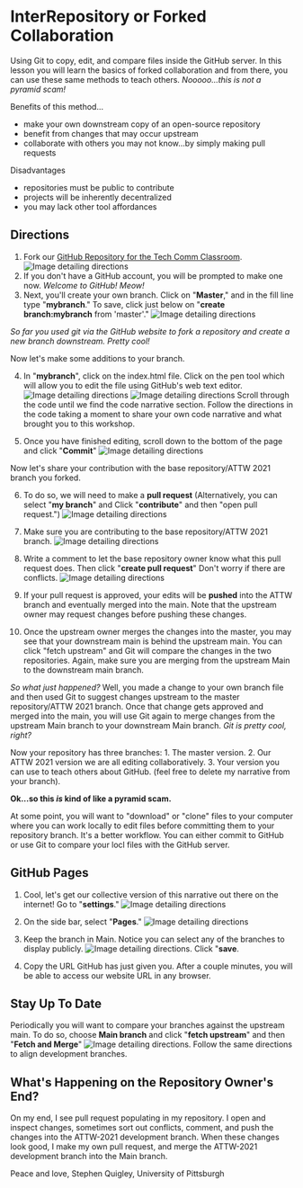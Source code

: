 # InterRepository or Forked Collaboration  

Using Git to copy, edit, and compare files inside the GitHub server. In this lesson you will learn the basics of forked collaboration and from there, you can use these same methods to teach others. *Nooooo...this is not a pyramid scam!*

Benefits of this method...

* make your own downstream copy of an open-source repository
* benefit from changes that may occur upstream
* collaborate with others you may not know...by simply making pull requests

Disadvantages

* repositories must be public to contribute
* projects will be inherently decentralized
* you may lack other tool affordances




## Directions

1. Fork our [GitHub Repository for the Tech Comm Classroom](https://github.com/sjquigley/GitHub-in-the-Tech-Comm-Classroom).
![Image detailing directions](images/fork.png)
2. If you don't have a GitHub account, you will be prompted to make one now. *Welcome to GitHub! Meow!*
3. Next, you'll create your own branch. Click on "**Master**," and in the fill line type "**mybranch**." To save, click just below on "**create branch:mybranch** from 'master'."
![Image detailing directions](images/mybranch.png)

*So far you used git via the GitHub website to fork a repository and create a new branch downstream. Pretty cool!*

Now let's make some additions to your branch.

4. In "**mybranch**", click on the index.html file. Click on the pen tool which will allow you to edit the file using GitHub's web text editor. 
![Image detailing directions](images/index.png)
![Image detailing directions](images/edit.png)
Scroll through the code until we find the code narrative section. Follow the directions in the code taking a moment to share your own code narrative and what brought you to this workshop.
 
5. Once you have finished editing, scroll down to the bottom of the page and click "**Commit**"
![Image detailing directions](images/commit.png)

Now let's share your contribution with the base repository/ATTW 2021 branch you forked. 

6. To do so, we will need to make a **pull request** (Alternatively, you can select "**my branch**" and Click "**contribute**" and then "open pull request.")
![Image detailing directions](images/pullrequest.png)

7. Make sure you are contributing to the base repository/ATTW 2021 branch. 
![Image detailing directions](images/comparebranches.png)

8. Write a comment to let the base repository owner know what this pull request does. Then click "**create pull request**" Don't worry if there are conflicts.
![Image detailing directions](images/compareandreq.png)

9. If your pull request is approved, your edits will be **pushed** into the ATTW branch and eventually merged into the main. Note that the upstream owner may request changes before pushing these changes.

10. Once the upstream owner merges the changes into the master, you may see that your downstream main is behind the upstream main. You can click "fetch upstream" and Git will compare the changes in the two repositories.  Again, make sure you are merging from the upstream Main to the downstream main branch.

*So what just happened?* Well, you made a change to your own branch file and then used Git to suggest changes upstream to the master repository/ATTW 2021 branch. Once that change gets approved and merged into the main, you will use Git again to merge changes from the upstream Main branch to your downstream Main branch. *Git is pretty cool, right?*

Now your repository has three branches: 1. The master version. 2. Our ATTW 2021 version we are all editing collaboratively. 3. Your version you can use to teach others about GitHub. (feel free to delete my narrative from your branch).  

**Ok...so this *is* kind of like a pyramid scam.**

At some point, you will want to "download" or "clone" files to your computer where you can work locally to edit files before committing them to your repository branch. It's a better workflow. You can either commit to GitHub or use Git to compare your locl files with the GitHub server.   

## GitHub Pages

1. Cool, let's get our collective version of this narrative out there on the internet! Go to "**settings**."
![Image detailing directions](images/settings.png)
2. On the side bar, select "**Pages**."
![Image detailing directions](images/pages.png)
3. Keep the branch in Main. Notice you can select any of the branches to display publicly.
![Image detailing directions](images/pages2.png). Click "**save**.

4. Copy the URL GitHub has just given you. After a couple minutes, you will be able to access our website URL in any browser.

## Stay Up To Date

Periodically you will want to compare your branches against the upstream main. To do so, choose **Main branch** and click "**fetch upstream**" and then "**Fetch and Merge**" ![Image detailing directions](images/fetch.png). Follow the same directions to align development branches. 

## What's Happening on the Repository Owner's End?

On my end, I see pull request populating in my repository. I open and inspect changes, sometimes sort out conflicts, comment, and push the changes into the ATTW-2021 development branch. When these changes look good, I make my own pull request, and merge the ATTW-2021 development branch into the Main branch. 


Peace and love, Stephen Quigley, University of Pittsburgh
